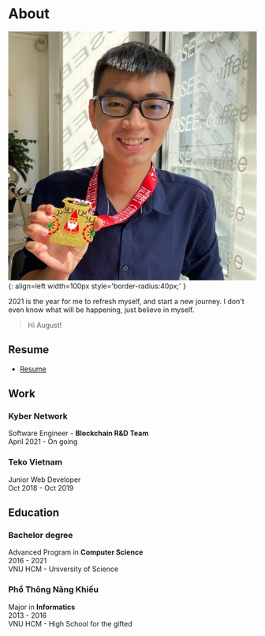 # About

![Profile Photo](images/profile-photo.jpeg){: align=left width=100px style='border-radius:40px;' }

2021 is the year for me to refresh myself, and start a new journey. I don't even know what will be happening, just believe in myself.  

> Hi August!  

<div style="clear:both"></div>

## Resume

- [Resume](resume/fresherFeb2021.pdf)

## Work

### Kyber Network

Software Engineer - **Blockchain R&D Team**  
April 2021 - On going  

### Teko Vietnam

Junior Web Developer  
Oct 2018 - Oct 2019  

## Education

### Bachelor degree

Advanced Program in **Computer Science**  
2016 - 2021  
VNU HCM - University of Science  

### Phổ Thông Năng Khiếu

Major in **Informatics**  
2013 - 2016  
VNU HCM - High School for the gifted  

<!--
## Commands

* `mkdocs new [dir-name]` - Create a new project.
* `mkdocs serve` - Start the live-reloading docs server.
* `mkdocs build` - Build the documentation site.
* `mkdocs -h` - Print help message and exit.

## Project layout

    mkdocs.yml    # The configuration file.
    docs/
        index.md  # The documentation homepage.
        ...       # Other markdown pages, images and other files.
-->
